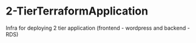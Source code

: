 # 2-TierTerraformApplication
Infra for deploying 2 tier application (frontend - wordpress and backend - RDS)
